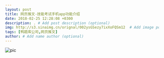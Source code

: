 ```yaml
---
layout: post
title: 网页推文-技能考试手机app功能介绍
date: 2018-02-25 12:28:08 +0300
description: . # Add post description (optional)
img: http://s3.sinaimg.cn/orignal/002ysGSezy7ixXoFQSm12  # Add image post (optional)
tags: [鸭题库公司,网页推文]
author: # Add name author (optional)
---
```




![pic](http://imglf3.nosdn.127.net/img/RHMxd2FkeXp5UDBXQ0RmRnNlOVNyaGFGQUx2anZhc25MZHI2UzRTSmhJaXQ4SmplZUQzUHhRPT0.jpg)
